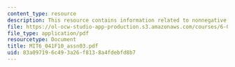 ```yaml
---
content_type: resource
description: This resource contains information related to nonnegative integer values.
file: https://ol-ocw-studio-app-production.s3.amazonaws.com/courses/6-041-probabilistic-systems-analysis-and-applied-probability-fall-2010/83a097196c493a26f8138a4fdebfd8b7_MIT6_041F10_assn03.pdf
file_type: application/pdf
resourcetype: Document
title: MIT6_041F10_assn03.pdf
uid: 83a09719-6c49-3a26-f813-8a4fdebfd8b7
---
```

